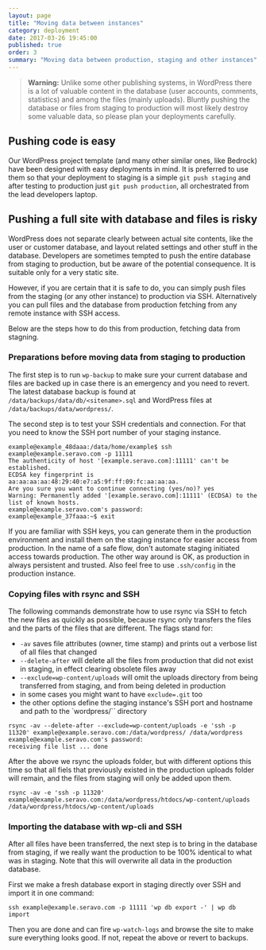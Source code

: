 ```yaml
---
layout: page
title: "Moving data between instances"
category: deployment
date: 2017-03-26 19:45:00
published: true
order: 3
summary: "Moving data between production, staging and other instances"
---
```


> **Warning:** Unlike some other publishing systems, in WordPress there is a lot of valuable content in the database (user accounts, comments, statistics) and among the files (mainly uploads). Bluntly pushing the database or files from staging to production will most likely destroy some valuable data, so please plan your deployments carefully.

## Pushing code is easy

Our WordPress project template (and many other similar ones, like Bedrock) have been designed with easy deployments in mind. It is preferred to use them so that your deployment to staging is a simple `git push staging` and after testing to production just `git push production`, all orchestrated from the lead developers laptop.

## Pushing a full site with database and files is risky

WordPress does not separate clearly between actual site contents, like the user or customer database, and layout related settings and other stuff in the database. Developers are sometimes tempted to push the entire database from staging to production, but be aware of the potential consequence. It is suitable only for a very static site.

However, if you are certain that it is safe to do, you can simply push files from the staging (or any other instance) to production via SSH. Alternatively you can pull files and the database from production fetching from any remote instance with SSH access.

Below are the steps how to do this from production, fetching data from stagning.

### Preparations before moving data from staging to production

The first step is to run `wp-backup` to make sure your current database and files are backed up in case there is an emergency and you need to revert. The latest database backup is found at `/data/backups/data/db/<sitename>.sql` and WordPress files at `/data/backups/data/wordpress/`.

The second step is to test your SSH credentials and connection. For that you need to know the SSH port number of your staging instance.

```
example@example_48daaa:/data/home/example$ ssh example@example.seravo.com -p 11111
The authenticity of host '[example.seravo.com]:11111' can't be established.
ECDSA key fingerprint is aa:aa:aa:aa:48:29:40:e7:a5:9f:ff:09:fc:aa:aa:aa.
Are you sure you want to continue connecting (yes/no)? yes
Warning: Permanently added '[example.seravo.com]:11111' (ECDSA) to the list of known hosts.
example@example.seravo.com's password:
example@example_37faaa:~$ exit
```

If you are familiar with SSH keys, you can generate them in the production environment and install them on the staging instance for easier access from production. In the name of a safe flow, don't automate staging initiated access towards production. The other way around is OK, as production in always persistent and trusted. Also feel free to use `.ssh/config` in the production instance.

### Copying files with rsync and SSH

The following commands demonstrate how to use rsync via SSH to fetch the new files as quickly as possible, because rsync only transfers the files and the parts of the files that are different. The flags stand for:

* `-av` saves file attributes (owner, time stamp) and prints out a verbose list of all files that changed
* `--delete-after` will delete all the files from production that did not exist in staging, in effect clearing obsolete files away
* `--exclude=wp-content/uploads` will omit the uploads directory from being transferred from staging, and from being deleted in production
*  in some cases you might want to have `exclude=.git` too
*  the other options define the staging instance's SSH port and hostname and path to the `wordpress/`` directory

```
rsync -av --delete-after --exclude=wp-content/uploads -e 'ssh -p 11320' example@example.seravo.com:/data/wordpress/ /data/wordpress
example@example.seravo.com's password:
receiving file list ... done
```

After the above we rsync the uploads folder, but with different options this time so that all fiels that previously existed in the production uploads folder will remain, and the files from staging will only be added upon them.

```
rsync -av -e 'ssh -p 11320' example@example.seravo.com:/data/wordpress/htdocs/wp-content/uploads /data/wordpress/htdocs/wp-content/uploads
```

### Importing the database with wp-cli and SSH

After all files have been transferred, the next step is to bring in the database from staging, if we really want the production to be 100% identical to what was in staging. Note that this will overwrite all data in the production database.

First we make a fresh database export in staging directly over SSH and import it in one command:

```
ssh example@example.seravo.com -p 11111 'wp db export -' | wp db import
```

Then you are done and can fire `wp-watch-logs` and browse the site to make sure everything looks good. If not, repeat the above or revert to backups.
